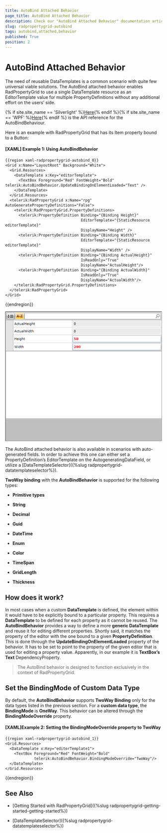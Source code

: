 ```yaml
---
title: AutoBind Attached Behavior
page_title: AutoBind Attached Behavior
description: Check our "AutoBind Attached Behavior" documentation article for the RadPropertyGrid WPF control.
slug: radpropertygrid-autobind
tags: autobind,attached,behavior
published: True
position: 2
---
```


# AutoBind Attached Behavior

The need of reusable DataTemplates is a common scenario with quite few universal viable solutions. The AutoBind attached behavior enables RadPropertyGrid to use a single DataTemplate resource as an EditorTemplate value for multiple PropertyDefinitions without any additional effort on the users’ side.

{% if site.site_name == 'Silverlight' %}[Here](http://www.telerik.com/help/silverlight/t_telerik_windows_controls_data_propertygrid_autobindbehavior.html){% endif %}{% if site.site_name == 'WPF' %}[Here](http://www.telerik.com/help/wpf/t_telerik_windows_controls_data_propertygrid_autobindbehavior.html){% endif %} is the API reference for the AutoBindBehaviour.
        

Here is an example with RadPropertyGrid that has its Item property bound to a Button:

#### __[XAML] Example 1: Using AutoBindBehavior__

	{{region xaml-radpropertygrid-autobind_0}}
	<Grid x:Name="LayoutRoot" Background="White">
	  <Grid.Resources>
	    <DataTemplate x:Key="editorTemplate">
	      <TextBox Foreground="Red" FontWeight="Bold" telerik:AutoBindBehavior.UpdateBindingOnElementLoaded="Text" />
	    </DataTemplate>
	  </Grid.Resources>
	  <telerik:RadPropertyGrid x:Name="rpg" AutoGeneratePropertyDefinitions="False">
	    <telerik:RadPropertyGrid.PropertyDefinitions>
	      <telerik:PropertyDefinition Binding="{Binding Height}"
	                                  EditorTemplate="{StaticResource editorTemplate}"
	                                  DisplayName="Height" />
	      <telerik:PropertyDefinition Binding="{Binding Width}"
	                                  EditorTemplate="{StaticResource editorTemplate}"
	                                  DisplayName="Width" />
	      <telerik:PropertyDefinition Binding="{Binding ActualHeight}"
	                                  IsReadOnly="True"
	                                  DisplayName="ActualHeight"/>
	      <telerik:PropertyDefinition Binding="{Binding ActualWidth}"
	                                  IsReadOnly="True"
	                                  DisplayName="ActualWidth"/>
	    </telerik:RadPropertyGrid.PropertyDefinitions>
	  </telerik:RadPropertyGrid>
	</Grid>
{{endregion}}

![Rad Property Grid Sets Autobind](images/RadPropertyGrid_Sets_Autobind.png)

The AutoBind attached behavior is also available in scenarios with auto-generated fields. In order to achieve this one can either set a PropertyDefinition’s EditorTemplate on the AutogeneratingDataField, or utilize a [DataTemplateSelector]({%slug radpropertygrid-datatemplateselector%}).

__TwoWay binding__ with the __AutoBindBehavior__ is supported for the following types:
        

* __Primitive types__
            

* __String__
            

* __Decimal__
            

* __Guid__
            

* __DateTime__
            

* __Enum__
            

* __Color__
            

* __TimeSpan__

* __GridLength__

* __Thickness__
            

## How does it work?

In most cases when a custom __DataTemplate__ is defined, the element within it would have to be explicitly bound to a particular property. This requires a __DataTemplate__ to be defined for each property as it cannot be reused. The __AutoBindBehavior__ provides a way to define a more __generic DataTemplate__ and reuse it for editing different properties. Shortly said, it matches the property of the editor with the one bound to a given __PropertyDefinition__. This is done through the __UpdateBindingOnElementLoaded__ property of the behavior. It has to be set to point to the property of the given editor that is used for editing a property value. Apparently, in our example it is __TextBox’s Text__ DependencyProperty.

>The AutoBind behavior is designed to function exclusively in the context of RadPropertyGrid.
          
## Set the BindingMode of Custom Data Type
By default, the __AutoBindBehavior__ supports __TwoWay Binding__ only for the data types listed in the previous section. For a __custom data type__, the __BindingMode__ is __OneWay__. This behavior can be altered through the __BindingModeOverride__ property. 

#### __[XAML]Example 2: Setting the BindingModeOverride property to TwoWay__

	{{region xaml-radpropertygrid-autobind_1}}
	<Grid.Resources>
	  <DataTemplate x:Key="editorTemplate1">
	    <TextBox Foreground="Red" FontWeight="Bold"
	             telerik:AutoBindBehavior.BindingModeOverride="TwoWay"/>
	  </DataTemplate>
	</Grid.Resources>
{{endregion}}
          

## See Also

 * [Getting Started with RadPropertyGrid]({%slug radpropertygrid-getting-started-getting-started%})

 * [DataTemplateSelector]({%slug radpropertygrid-datatemplateselector%})
